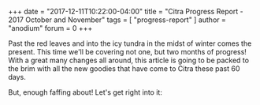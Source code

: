 +++
date = "2017-12-11T10:22:00-04:00"
title = "Citra Progress Report - 2017 October and November"
tags = [ "progress-report" ]
author = "anodium"
forum = 0
+++

Past the red leaves and into the icy tundra in the midst of winter comes the present.
This time we'll be covering not one, but two months of progress! With a great many
changes all around, this article is going to be packed to the brim with all the
new goodies that have come to Citra these past 60 days.

But, enough faffing about! Let's get right into it:

<!--
TODO: Research

October:
## [Qtifw build installer](https://github.com/citra-emu/citra/pull/2966) by [jroweboy](https://github.com/jroweboy)
## [citra-qt : Adding fullscreen mode](https://github.com/citra-emu/citra/pull/3001) by [Styleoshin](https://github.com/Styleoshin)
## [AM Service and NCCH Archive Rework](https://github.com/citra-emu/citra/pull/2993) by [shinyquagsire23](https://github.com/shinyquagsire23)
## [Services/AM: Implement GetPatchTitleInfos, Misc Cleanup](https://github.com/citra-emu/citra/pull/3048) by [shinyquagsire23](https://github.com/shinyquagsire23)
## [file_sys/archive_ncch: use NCCHs/.apps instead of .romfs files, NCCH section override](https://github.com/citra-emu/citra/pull/2975) by [shinyquagsire23](https://github.com/shinyquagsire23)
## [Services/AM: Add CIA title installation support.](https://github.com/citra-emu/citra/pull/3029) by [shinyquagsire23](https://github.com/shinyquagsire23)

November:
## [citra-qt: fix broken About box](https://github.com/citra-emu/citra/pull/3081) by [wwylele](https://github.com/wwylele)
## [SDL CIA Installation](https://github.com/citra-emu/citra/pull/3113) by [shinyquagsire23](https://github.com/shinyquagsire23)
-->

<!--
TODO: Write

October:
## [Implement About Button Functionality](https://github.com/citra-emu/citra/pull/3005) by [BreadFish64](https://github.com/BreadFish64)
## [macOS: Build x86_64h slice](https://github.com/citra-emu/citra/pull/2982) by [MerryMage](https://github.com/MerryMage)

November:
## [QT CIA installation](https://github.com/citra-emu/citra/pull/3144) by [BreadFish64](https://github.com/BreadFish64)
## [CoreTiming: Reworked CoreTiming](https://github.com/citra-emu/citra/pull/3119) by [B3n30](https://github.com/B3n30)

-->
